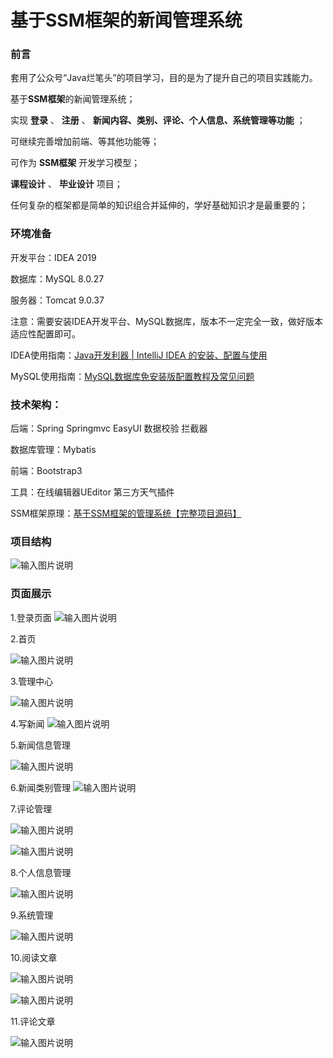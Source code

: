 # 基于SSM框架的新闻管理系统


### 前言
套用了公众号“Java烂笔头”的项目学习，目的是为了提升自己的项目实践能力。

基于**SSM框架**的新闻管理系统；

实现 **登录** 、 **注册** 、 **新闻内容、类别、评论、个人信息、系统管理等功能** ；

可继续完善增加前端、等其他功能等；

可作为 **SSM框架** 开发学习模型；

 **课程设计** 、 **毕业设计** 项目；

任何复杂的框架都是简单的知识组合并延伸的，学好基础知识才是最重要的；




### 环境准备

开发平台：IDEA 2019

数据库：MySQL 8.0.27

服务器：Tomcat 9.0.37

注意：需要安装IDEA开发平台、MySQL数据库，版本不一定完全一致，做好版本适应性配置即可。



IDEA使用指南：[Java开发利器 | IntelliJ IDEA 的安装、配置与使用](https://mp.weixin.qq.com/s/KuAAGs13-VxoLAVL8PQ6pg)

MySQL使用指南：[MySQL数据库免安装版配置教程及常见问题](https://mp.weixin.qq.com/s/QSio4tgqwDknglyJmUeFag)



### 技术架构：

后端：Spring  Springmvc   EasyUI  数据校验  拦截器

数据库管理：Mybatis

前端：Bootstrap3 

工具：在线编辑器UEditor  第三方天气插件



SSM框架原理：[基于SSM框架的管理系统【完整项目源码】](https://mp.weixin.qq.com/s/gKxDdmvHvq8zw3UaZHKdoA)



### 项目结构

![输入图片说明](https://images.gitee.com/uploads/images/2021/1129/235107_265c7b2f_9956838.png "code.png")



### 页面展示

1.登录页面
![输入图片说明](https://images.gitee.com/uploads/images/2021/1129/235134_803bf257_9956838.png "屏幕截图.png")



2.首页

![输入图片说明](https://images.gitee.com/uploads/images/2021/1129/235202_99ebc718_9956838.png "屏幕截图.png")



3.管理中心

![输入图片说明](https://images.gitee.com/uploads/images/2021/1129/235232_6e8f0cf8_9956838.png "屏幕截图.png")



4.写新闻
![输入图片说明](https://images.gitee.com/uploads/images/2021/1129/235241_92a6e947_9956838.png "屏幕截图.png")



5.新闻信息管理

![输入图片说明](https://images.gitee.com/uploads/images/2021/1129/235250_3c21f27e_9956838.png "屏幕截图.png")



6.新闻类别管理
![输入图片说明](https://images.gitee.com/uploads/images/2021/1129/235257_8104284d_9956838.png "屏幕截图.png")





7.评论管理

![输入图片说明](https://images.gitee.com/uploads/images/2021/1129/235306_037bc1e6_9956838.png "屏幕截图.png")

![输入图片说明](https://images.gitee.com/uploads/images/2021/1129/235312_4ecc79a6_9956838.png "屏幕截图.png")



8.个人信息管理

![输入图片说明](https://images.gitee.com/uploads/images/2021/1129/235323_cefd4e43_9956838.png "屏幕截图.png")



9.系统管理

![输入图片说明](https://images.gitee.com/uploads/images/2021/1129/235338_eb1439f8_9956838.png "屏幕截图.png")



10.阅读文章

![输入图片说明](https://images.gitee.com/uploads/images/2021/1129/235349_e174f2c4_9956838.png "屏幕截图.png")

![输入图片说明](https://images.gitee.com/uploads/images/2021/1129/235355_248ea13e_9956838.png "屏幕截图.png")


11.评论文章

![输入图片说明](https://images.gitee.com/uploads/images/2021/1129/235414_9000324a_9956838.png "屏幕截图.png")














